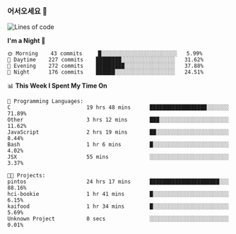 ### 어서오세요 👋

<!--START_SECTION:waka-->
![Lines of code](https://img.shields.io/badge/From%20Hello%20World%20I%27ve%20Written-375507%20lines%20of%20code-blue)

**I'm a Night 🦉** 

```text
🌞 Morning    43 commits     █░░░░░░░░░░░░░░░░░░░░░░░░   5.99% 
🌆 Daytime    227 commits    ████████░░░░░░░░░░░░░░░░░   31.62% 
🌃 Evening    272 commits    █████████░░░░░░░░░░░░░░░░   37.88% 
🌙 Night      176 commits    ██████░░░░░░░░░░░░░░░░░░░   24.51%

```


📊 **This Week I Spent My Time On** 

```text
💬 Programming Languages: 
C                        19 hrs 48 mins      ██████████████████░░░░░░░   71.89% 
Other                    3 hrs 12 mins       ███░░░░░░░░░░░░░░░░░░░░░░   11.62% 
JavaScript               2 hrs 19 mins       ██░░░░░░░░░░░░░░░░░░░░░░░   8.44% 
Bash                     1 hr 6 mins         █░░░░░░░░░░░░░░░░░░░░░░░░   4.02% 
JSX                      55 mins             ░░░░░░░░░░░░░░░░░░░░░░░░░   3.37%

🐱‍💻 Projects: 
pintos                   24 hrs 17 mins      ██████████████████████░░░   88.16% 
hci-bookie               1 hr 41 mins        █░░░░░░░░░░░░░░░░░░░░░░░░   6.15% 
kaifood                  1 hr 34 mins        █░░░░░░░░░░░░░░░░░░░░░░░░   5.69% 
Unknown Project          0 secs              ░░░░░░░░░░░░░░░░░░░░░░░░░   0.01%

```


<!--END_SECTION:waka-->
